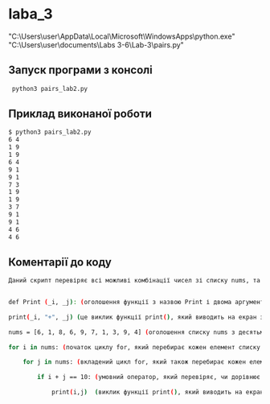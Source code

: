 # laba_3 




"C:\Users\user\AppData\Local\Microsoft\WindowsApps\python.exe"
"C:\Users\user\documents\Labs 3-6\Lab-3\pairs.py"

## Запуск програми з консолі 
```bash
 python3 pairs_lab2.py
```

## Приклад виконаної роботи
```bash
$ python3 pairs_lab2.py
6 4
1 9
1 9
6 4
9 1
9 1
7 3
1 9
1 9
3 7
9 1
9 1
4 6
4 6

```

## Коментарії до коду
```bash
Даний скрипт перевіряє всі можливі комбінації чисел зі списку nums, та якщо їх сума дорівнює 10, то виконується функція Print, яка виводить на екран обидва числа.


def Print (_i, _j): (оголошення функції з назвою Print і двома аргументами _i та _j)
    
print(_i, "+", _j) (це виклик функції print(), який виводить на екран значення _i, символ "+" та значення _j.) 
     
nums = [6, 1, 8, 6, 9, 7, 1, 3, 9, 4] (оголошення списку nums з десятьма цілими числами.)
 
for i in nums: (початок циклу for, який перебирає кожен елемент списку nums та зберігає його значення у змінну i)
    
    for j in nums: (вкладений цикл for, який також перебирає кожен елемент списку nums та зберігає його значення у змінну j)
        
        if i + j == 10: (умовний оператор, який перевіряє, чи дорівнює сума значень змінних i та j числу 10)
           
            print(i,j)  (виклик функції print(), який виводить на екран значення змінних i та j, якщо умова під номером 6 є істинною.)

```
